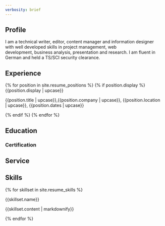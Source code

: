 ```yaml
---
verbosity: brief
---
```


## Profile

I am a technical writer, editor, content manager and information designer with well developed skills in project management, web development, business analysis, presentation and research. I am fluent in German and held a TS/SCI security clearance.

## Experience

{% for position in site.resume_positions %}
{% if position.display %}
{{position.display | upcase}}
<p>{{position.title | upcase}},{{position.company | upcase}}, {{position.location | upcase}}, {{position.dates | upcase}}</p>
  {% endif %}
{% endfor %}

## Education
### Certification
## Service
## Skills

{% for skillset in site.resume_skills %}
<p>{{skillset.name}}</p>
<p>{{skillset.content | markdownify}}</p>
{% endfor %}
